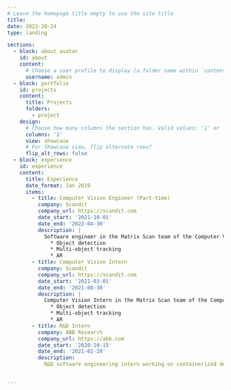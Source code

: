 ```yaml
---
# Leave the homepage title empty to use the site title
title:
date: 2022-10-24
type: landing

sections:
  - block: about.avatar
    id: about
    content:
      # Choose a user profile to display (a folder name within `content/authors/`)
      username: admin
  - block: portfolio
    id: projects
    content:
      title: Projects
      folders:
        - project
    design:
      # Choose how many columns the section has. Valid values: '1' or '2'.
      columns: '1'
      view: showcase
      # For Showcase view, flip alternate rows?
      flip_alt_rows: false
  - block: experience
    id: experience
    content:
      title: Experience
      date_format: Jan 2019
      items:
        - title: Computer Vision Engineer (Part-time)
          company: Scandit
          company_url: https://scandit.com
          date_start: '2021-10-01'
          date_end: '2022-04-30'
          description: |
            Software engineer in the Matrix Scan team of the Computer Vision Chapter working on AR.
              * Object detection
              * Multi-object tracking
              * AR
        - title: Computer Vision Intern
          company: Scandit
          company_url: https://scandit.com
          date_start: '2021-03-01'
          date_end: '2021-08-30'
          description: |
            Computer Vision Intern in the Matrix Scan team of the Computer Vision Chapter working:
              * Object detection
              * Multi-object tracking
              * AR
        - title: R&D Intern
          company: ABB Research
          company_url: https://abb.com
          date_start: '2020-10-15'
          date_end: '2021-02-28'
          description:
            R&D software engineering intern working on containerized deployment of hard-real time applications.


---
```

